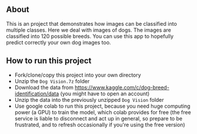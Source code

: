 ## About

This is an project that demonstrates how images can be classified into multiple classes.
Here we deal with images of dogs. The images are classified into 120 possible breeds.
You can use this app to hopefully predict correctly your own dog images too.

## How to run this project

* Fork/clone/copy this project into your own directory
* Unzip the `Dog Vision.7z` folder
* Download the data from https://www.kaggle.com/c/dog-breed-identification/data (you might have to open an account)
* Unzip the data into the previously unzipped `Dog Vision` folder
* Use google colab to run this project, because you need huge computing power (a GPU) to train the model, which colab provides
  for free (the free service is liable to disconnect and act up in general, so prepare to be frustrated, and to refresh occasionally
  if you're using the free version)
